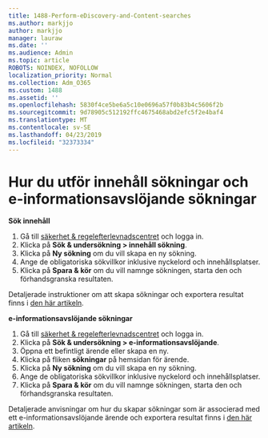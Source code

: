 ```yaml
---
title: 1488-Perform-eDiscovery-and-Content-searches
ms.author: markjjo
author: markjjo
manager: lauraw
ms.date: ''
ms.audience: Admin
ms.topic: article
ROBOTS: NOINDEX, NOFOLLOW
localization_priority: Normal
ms.collection: Adm_O365
ms.custom: 1488
ms.assetid: ''
ms.openlocfilehash: 5830f4ce5be6a5c10e0696a57f0b83b4c5606f2b
ms.sourcegitcommit: 9d78905c512192ffc4675468abd2efc5f2e4baf4
ms.translationtype: MT
ms.contentlocale: sv-SE
ms.lasthandoff: 04/23/2019
ms.locfileid: "32373334"
---
```

# <a name="how-to-perform-content-searches-and-ediscovery-searches"></a>Hur du utför innehåll sökningar och e-informationsavslöjande sökningar

**Sök innehåll**

1. Gå till [säkerhet & regelefterlevnadscentret](https://protection.office.com) och logga in.
2. Klicka på **Sök & undersökning > innehåll sökning**.
3. Klicka på **Ny sökning** om du vill skapa en ny sökning.
4. Ange de obligatoriska sökvillkor inklusive nyckelord och innehållsplatser.  
5. Klicka på **Spara & kör** om du vill namnge sökningen, starta den och förhandsgranska resultaten. 
 
Detaljerade instruktioner om att skapa sökningar och exportera resultat finns i [den här artikeln](https://docs.microsoft.com/office365/securitycompliance/content-search).

**e-informationsavslöjande sökningar**

1. Gå till [säkerhet & regelefterlevnadscentret](https://protection.office.com) och logga in.
2. Klicka på **Sök & undersökning > e-informationsavslöjande**.
3. Öppna ett befintligt ärende eller skapa en ny.
4. Klicka på fliken **sökningar** på hemsidan för ärende.  
5. Klicka på **Ny sökning** om du vill skapa en ny sökning.
6. Ange de obligatoriska sökvillkor inklusive nyckelord och innehållsplatser.  
7. Klicka på **Spara & kör** om du vill namnge sökningen, starta den och förhandsgranska resultaten.

Detaljerade anvisningar om hur du skapar sökningar som är associerad med ett e-informationsavslöjande ärende och exportera resultat finns i [den här artikeln](https://docs.microsoft.com/office365/securitycompliance/ediscovery-cases).